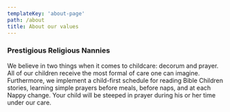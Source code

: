 ```yaml
---
templateKey: 'about-page'
path: /about
title: About our values
---
```

### Prestigious Religious Nannies
We believe in two things when it comes to childcare: decorum and prayer. All of our children receive the most formal of care one can imagine. Furthermore, we implement a child-first schedule for reading Bible Children stories, learning simple prayers before meals, before naps, and at each Nappy change. Your child will be steeped in prayer during his or her time under our care.